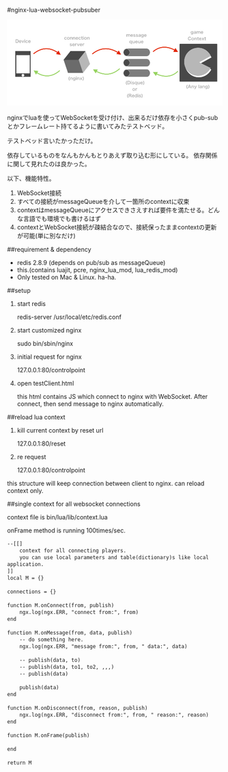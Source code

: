 #nginx-lua-websocket-pubsuber

![SS](/Doc/graph.png)

nginxでluaを使ってWebSocketを受け付け、出来るだけ依存を小さくpub-subとかフレームレート持てるように書いてみたテストベッド。

テストベッド言いたかっただけ。

依存しているものをなんもかんもとりあえず取り込む形にしている。
依存関係に関して見れたのは良かった。

以下、機能特性。

1. WebSocket接続
2. すべての接続がmessageQueueを介して一箇所のcontextに収束
3. contextはmessageQueueにアクセスできさえすれば要件を満たせる。どんな言語でも環境でも書けるはず
4. contextとWebSocket接続が疎結合なので、接続保ったままcontextの更新が可能(単に別なだけ)


##requirement & dependency
* redis 2.8.9 (depends on pub/sub as messageQueue)
* this.(contains luajit, pcre, nginx_lua_mod, lua_redis_mod)
* Only tested on Mac & Linux. ha-ha.
 
 
##setup
1. start redis

	redis-server /usr/local/etc/redis.conf


1. start customized nginx
	
	sudo bin/sbin/nginx
	
1. initial request for nginx

	127.0.0.1:80/controlpoint
	
1. open testClient.html
	
	this html contains JS which connect to nginx with WebSocket. After connect, then send message to nginx automatically.
	
##reload lua context

1. kill current context by reset url
	
	127.0.0.1:80/reset

1. re request
	
	127.0.0.1:80/controlpoint

this structure will keep connection between client to nginx. can reload context only.

##single context for all websocket connections

context file is bin/lua/lib/context.lua

onFrame method is running 100times/sec.


	--[[]
		context for all connecting players.
		you can use local parameters and table(dictionary)s like local application.
	]]
	local M = {}

	connections = {}

	function M.onConnect(from, publish)
		ngx.log(ngx.ERR, "connect from:", from)
	end

	function M.onMessage(from, data, publish)
		-- do something here.
		ngx.log(ngx.ERR, "message from:", from, " data:", data)

		-- publish(data, to)
		-- publish(data, to1, to2, ,,,)
		-- publish(data)

		publish(data)
	end

	function M.onDisconnect(from, reason, publish)
		ngx.log(ngx.ERR, "disconnect from:", from, " reason:", reason)
	end

	function M.onFrame(publish)

	end

	return M

